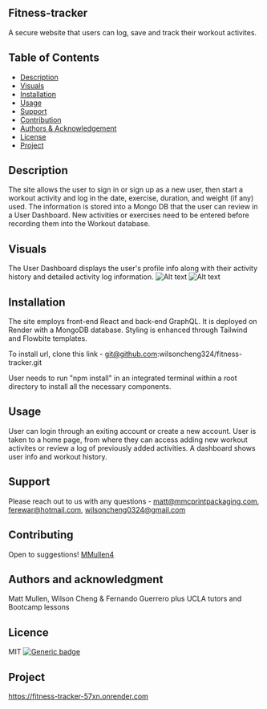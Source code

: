 ## Fitness-tracker
A secure website that users can log, save and track their workout activites.   

## Table of Contents
  - [Description](#project-description)
  - [Visuals](#visuals)
  - [Installation](#installation)
  - [Usage](#usage)
  - [Support](#support)
  - [Contribution](#contribution)
  - [Authors & Acknowledgement](#authors-and-acknowledgment)
  - [License](#license)
  - [Project](#project-status)


## Description
The site allows the user to sign in or sign up as a new user, then start a workout activity and log in the date, exercise, duration, and weight (if any) used.  The information is stored into a Mongo DB that the user can review in a User Dashboard.  New activities or exercises need to be entered before recording them into the Workout database.  

## Visuals
The User Dashboard displays the user's profile info along with their activity history and detailed activity log information. 
![Alt text](<Screenshot 2024-04-10 at 11.25.48 AM.png>)
![Alt text](<Screenshot 2024-04-10 at 11.26.05 AM.png>)

## Installation
The site employs front-end React and back-end GraphQL.  It is deployed on Render with a MongoDB database.  Styling is enhanced through Tailwind and Flowbite templates.

To install url, clone this link -
git@github.com:wilsoncheng324/fitness-tracker.git

User needs to run "npm install" in an integrated terminal within a root directory to install all the necessary components.  

## Usage
User can login through an exiting account or create a new account.  User is taken to a home page, from where they can access adding new workout activites or review a log of previously added activities.  A dashboard shows user info and workout history.  

## Support
Please reach out to us with any questions - 
matt@mmcprintpackaging.com,
ferewar@hotmail.com,
wilsoncheng0324@gmail.com


## Contributing
Open to suggestions!
[MMullen4](https://github.com/MMullen4)



## Authors and acknowledgment
Matt Mullen, Wilson Cheng & Fernando Guerrero
plus UCLA tutors and Bootcamp lessons


## Licence
MIT
  [![Generic badge](https://img.shields.io/badge/License-MIT-green.svg)](https://choosealicense.com/licenses/mit/.)


## Project
https://fitness-tracker-57xn.onrender.com
